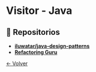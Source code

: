 # Visitor - Java

## 🌟 Repositorios
- **[iluwatar/java-design-patterns](https://github.com/iluwatar/java-design-patterns/tree/master/visitor)**
- **[Refactoring Guru](https://refactoring.guru/design-patterns/visitor/java/example)**

[← Volver](../README.md)

